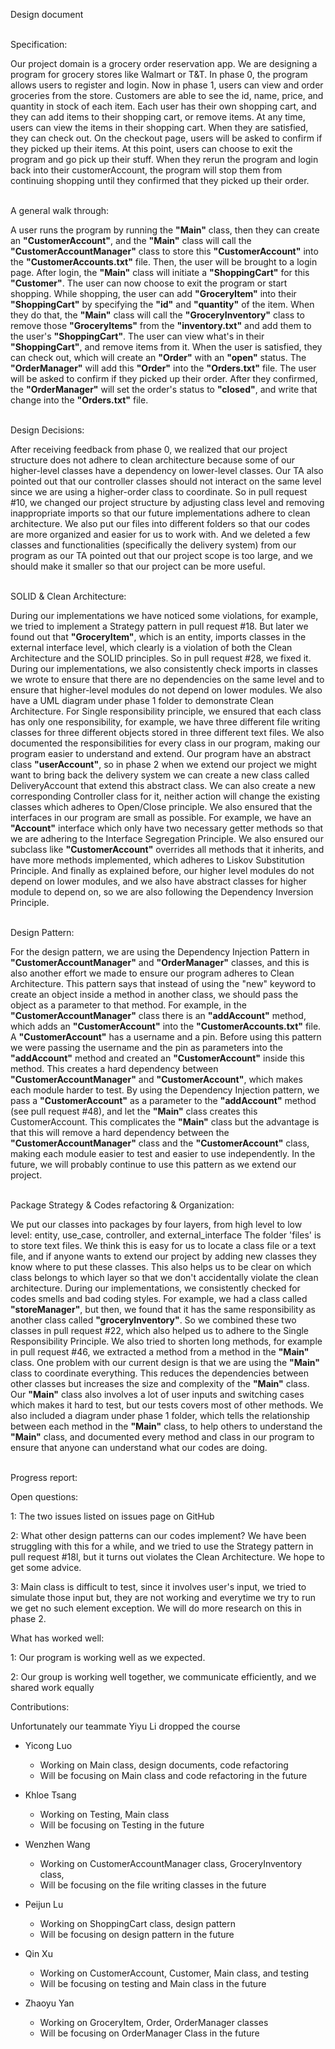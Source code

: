 Design document 

\
Specification:

Our project domain is a grocery order reservation app. 
We are designing a program for grocery stores like Walmart or T&T. In phase 0, the program allows users to register and 
login. Now in phase 1, users can view and order groceries from the store. Customers are able to see the id, name, price, 
and quantity in stock of each item. Each user has their own shopping cart, and they can add items to their shopping 
cart, or remove items. At any time, users can view the items in their shopping cart. When they are satisfied, they can 
check out. On the checkout page, users will be asked to confirm if they picked up their items. At this point, users can 
choose to exit the program and go pick up their stuff. When they rerun the program and login back into their 
customerAccount, 
the program will stop them from continuing shopping until they confirmed that they picked up their order.

\
A general walk through:

A user runs the program by running the **"Main"** class, then they can create an **"CustomerAccount"**, and 
the **"Main"** 
class will call the **"CustomerAccountManager"** class to store this **"CustomerAccount"** into the 
**"CustomerAccounts.txt"** file.
Then, 
the user will be brought to a login page. After login, the **"Main"** class will initiate a **"ShoppingCart"** for 
this **"Customer"**. The user can now choose to exit the program or start shopping. While shopping, the user can add 
**"GroceryItem"** into their **"ShoppingCart"** by specifying the **"id"** and **"quantity"** of the item. When they 
do that, the **"Main"** class will call the **"GroceryInventory"** class to remove those **"GroceryItems"** from the 
**"inventory.txt"** and add them to the user's **"ShoppingCart"**. The user can view what's in their **"ShoppingCart"**, 
and remove items from it. When the user is satisfied, they can check out, which will create an **"Order"** with an 
**"open"** status. The **"OrderManager"** will add this **"Order"** into the **"Orders.txt"** file. The user will be 
asked to confirm if they picked up their order. After they confirmed, the **"OrderManager"** will set the order's 
status to **"closed"**, and write that change into the **"Orders.txt"** file.

\
Design Decisions:

After receiving feedback from phase 0, we realized that our project structure does not adhere to clean architecture 
because some of our higher-level classes have a dependency on lower-level classes. Our TA also pointed out that our 
controller classes should not interact on the same level since we are using a higher-order class to coordinate. So in 
pull request #10, we changed our project structure by adjusting class level and removing inappropriate imports so that 
our future implementations adhere to clean architecture. We also put our files into different folders so that our codes 
are more organized and easier for us to work with. And we deleted a few classes and functionalities (specifically the 
delivery system) from our program as our TA pointed out that our project scope is too large, and we should make it 
smaller so that our project can be more useful.

\
SOLID & Clean Architecture:

During our implementations we have noticed some violations, for example, we tried to implement a Strategy pattern in 
pull request #18. But later we found out that **"GroceryItem"**, which is an entity, imports classes in the external 
interface level, which clearly is a violation of both the Clean Architecture and the SOLID principles. So in pull
request #28, we fixed it. During our implementations, we also consistently check imports in classes we wrote to ensure that 
there are no dependencies on the same level and to ensure that higher-level modules do not depend on lower modules. 
We also have a UML diagram under phase 1 folder to demonstrate Clean Architecture.
For Single responsibility principle, we
ensured that each class has only one responsibility, for example, we have three different file writing classes
for three different objects stored in three different text files. We also documented the responsibilities for every 
class in our program, making our program easier to understand and extend. Our program have an abstract class
**"userAccount"**, so in phase 2 when we extend our project we might want to bring back the delivery system we can 
create a new class called DeliveryAccount that extend this abstract class.
We can also create a new corresponding Controller class for it, neither action will change the existing classes
which adheres to Open/Close principle. We also ensured that the interfaces in our program are small as possible. For 
example, we have an **"Account"** interface which only have two necessary getter methods so that we are adhering
to the Interface Segregation Principle. We also ensured our subclass like **"CustomerAccount"** overrides all 
methods that it inherits, and have more methods implemented, which adheres to Liskov Substitution Principle. And
finally as explained before, our higher level modules do not depend on lower modules, and we also have abstract 
classes for higher module to depend on, so we are also following the Dependency Inversion Principle.


\
Design Pattern:

For the design pattern, we are using the Dependency Injection Pattern in **"CustomerAccountManager"** and 
**"OrderManager"** 
classes, and this is also another effort we made to ensure our program adheres to Clean Architecture. 
This pattern says 
that instead of using the "new" keyword to create an object inside a method in another class, we should pass
the object 
as a parameter to that method. For example, in the **"CustomerAccountManager"** class there is an 
**"addAccount"** method, 
which adds an **"CustomerAccount"** into the **"CustomerAccounts.txt"** file. A **"CustomerAccount"** has a username 
and a pin. Before using 
this pattern we were passing the username and the pin as parameters into the **"addAccount"** method and created an 
**"CustomerAccount"** inside this method. This creates a hard dependency between 
**"CustomerAccountManager"** and **"CustomerAccount"**, which 
makes each module harder to test. By using the Dependency Injection pattern,
we pass a **"CustomerAccount"** as a parameter to 
the **"addAccount"** method (see pull request #48), and let the **"Main"** class creates this CustomerAccount. 
This complicates the **"Main"** class but the advantage is that this will remove a hard dependency between the 
**"CustomerAccountManager"** class and the **"CustomerAccount"** class, making each module easier to test and easier to use 
independently. In the future, we will probably continue to use this pattern as we extend our project.

\
Package Strategy & Codes refactoring & Organization:

We put our classes into packages by four layers, from high level to low level: entity, use_case, controller, and 
external_interface The folder 'files' is to store text files. We think this is easy for us to locate a class file or a 
text file, and if anyone wants to extend our project by adding new classes they know where to put these classes. This 
also helps us to be clear on which class belongs to which layer so that we don't accidentally violate the clean 
architecture. During our implementations, we consistently checked for codes smells and bad coding styles. For example, 
we had a class called **"storeManager"**, but then, we found that it has the same responsibility as another class 
called **"groceryInventory"**. So we combined these two classes in pull request #22, which also helped us to adhere 
to the Single Responsibility Principle. We also tried to shorten long methods, for example in pull request #46, we 
extracted a method from a method in the **"Main"** class. One problem with our current design is that we are
using the **"Main"** class to coordinate everything. This reduces the dependencies between other classes but increases
the size and complexity of the **"Main"** class. Our **"Main"** class also involves a lot of user inputs and switching 
cases which makes it hard to test, but our tests covers most of other methods. We also included a diagram under 
phase 1 folder, which tells the
relationship between each method in the **"Main"** class, to help others to understand the **"Main"** class, and
documented every 
method and class in our program to ensure that anyone can understand what our codes are doing.

\
Progress report:

Open questions:

1: The two issues listed on issues page on GitHub

2: What other design patterns can our codes implement? We have been struggling with this for a while, and we tried to 
use the Strategy pattern in pull request #18l, but it turns out violates the Clean Architecture. We hope to get some 
advice.

3: Main class is difficult to test, since it involves user's input, we tried to simulate those input but, they are 
not working and everytime we try to run we get no such element exception. We will do more research on this in phase 2.

What has worked well:

1: Our program is working well as we expected.

2: Our group is working well together, we communicate efficiently, and we shared work equally

Contributions:

Unfortunately our teammate Yiyu Li dropped the course

* Yicong Luo
    * Working on Main class, design documents, code refactoring
    * Will be focusing on Main class and code refactoring in the future

* Khloe Tsang
    * Working on Testing, Main class
    * Will be focusing on Testing in the future

* Wenzhen Wang
    * Working on CustomerAccountManager class, GroceryInventory class, 
    * Will be focusing on the file writing classes in the future

* Peijun Lu
    * Working on ShoppingCart class, design pattern
    * Will be focusing on design pattern in the future

* Qin Xu
    * Working on CustomerAccount, Customer, Main class, and testing
    * Will be focusing on testing and Main class in the future

* Zhaoyu Yan
    * Working on GroceryItem, Order, OrderManager classes
    * Will be focusing on OrderManager Class in the future






